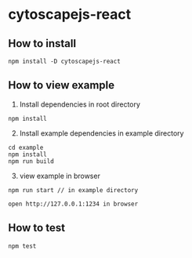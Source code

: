 # cytoscapejs-react

## How to install

```
npm install -D cytoscapejs-react
```

## How to view example

1. Install dependencies in root directory

```
npm install
```

2. Install example dependencies in example directory

```
cd example
npm install
npm run build
```

3. view example in browser

```
npm run start // in example directory

open http://127.0.0.1:1234 in browser
```

## How to test

```
npm test
```
